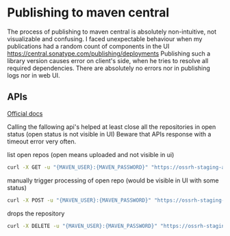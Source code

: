# Publishing to maven central
The process of publishing to maven central is absolutely non-intuitive, not visualizable and confusing.
I faced unexpectable behaviour when my publications had a random count of components in the UI
https://central.sonatype.com/publishing/deployments
Publishing such a library version causes error on client's side, when he tries to resolve all required dependencies.
There are absolutely no errors nor in publishing logs nor in web UI.

## APIs
[Official docs](https://central.sonatype.org/publish/publish-portal-ossrh-staging-api/#post-to-manualuploadrepositoryrepository-key)

Calling the fallowing api's helped at least close all the repositories in open status (open status is not visible in UI)
Beware that APIs response with a timeout error very often.

list open repos (open means uploaded and not visible in ui)
```bash
curl -X GET -u "{MAVEN_USER}:{MAVEN_PASSWORD}" "https://ossrh-staging-api.central.sonatype.com/manual/search/repositories?ip=any&state=open"
```

manually trigger processing of open repo (would be visible in UI with some status)
```bash
curl -X POST -u "{MAVEN_USER}:{MAVEN_PASSWORD}" "https://ossrh-staging-api.central.sonatype.com/manual/upload/repository/{MAVEN_USER}/{IP}/io.github.nsk90--default-repository"
```

drops the repository
```bash
curl -X DELETE -u "{MAVEN_USER}:{MAVEN_PASSWORD}" "https://ossrh-staging-api.central.sonatype.com/manual/drop/repository/{MAVEN_USER}/{IP}/io.github.nsk90--default-repository"
```